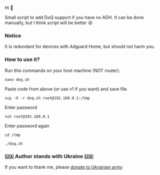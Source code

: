 Hi 👋

Small script to add DoQ support if you have no ADH. It can be done manually, but I think script will be better 😜

### Notice

It is redundant for devices with Adguard Home, but should not harm you. 


### How to use it?

Run this commands on your host machine (NOT router):

```
nano doq.sh
```

Paste code from above (or use v1 if you want) and save file.

```
scp -O -r doq.sh root@192.168.8.1:/tmp
```

Enter password

```
ssh root@192.168.8.1
```

Enter password again

```
cd /tmp
```

```
./doq.sh
```
### 🇺🇦 Author stands with Ukraine 🇺🇦
If you want to thank me, please [donate to Ukrainian army](https://war.ukraine.ua)
